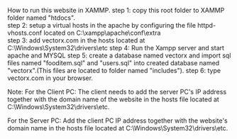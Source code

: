 <!--
@Authors: VectorX Group
@Date: 12/14/2020
@Version: 1.0
-->

How to run this website in XAMMP.
step 1: copy this root folder to XAMMP folder named "htdocs".     
step 2: setup a virtual hosts in the apache by configuring the file httpd-vhosts.conf located on C:\xampp\apache\conf\extra  
step 3: add vectorx.com in the hosts located at C:\Windows\System32\drivers\etc
step 4: Run the Xampp server and start apache and MYSQL
step 5: create a database named vectorx and import sql files named "fooditem.sql" and "users.sql" into created database named "vectorx".(This files are located to folder named "includes"). 
step 6: type vectorx.com in your browser. 

Note:
For the Client PC: The client needs to add the server PC's IP address together with the domain name of the website in the hosts file located at C:\Windows\System32\drivers\etc.

For the Server PC: Add the client PC IP address together with the website's domain name in the hosts file located at C:\Windows\System32\drivers\etc.